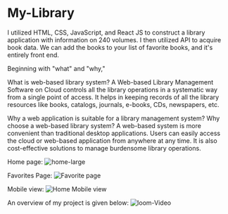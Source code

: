 # My-Library
I utilized HTML, CSS, JavaScript, and React JS to construct a library application with information on 240 volumes. I then utilized API to acquire book data. We can add the books to your list of favorite books, and it's entirely front end. 

Beginning with "what" and "why," 

What is web-based library system?
    A Web-based Library Management Software on Cloud controls all the library operations in a systematic way from a single point of access. It helps in keeping records of all the library resources like books, catalogs, journals, e-books, CDs, newspapers, etc.

Why a web application is suitable for a library management system?
    Why choose a web-based library system? A web-based system is more convenient than traditional desktop applications. Users can easily access the cloud or web-based application from anywhere at any time. It is also cost-effective solutions to manage burdensome library operations.
    
    
Home page:
![home-large](https://user-images.githubusercontent.com/110757279/190892262-92b3a320-84f1-4c11-9f98-9101d03ba298.png)

Favorites Page:
![Favorite page](https://user-images.githubusercontent.com/110757279/190892330-68903a9a-a8d1-492a-9fa0-af3e5aaaacbf.png)

Mobile view:
![Home Mobile view](https://user-images.githubusercontent.com/110757279/190892417-ece3d350-8536-416c-b43e-f070be23f6df.png)

An overview of my project is given below: 
![loom-Video](https://www.loom.com/share/0b095bf19685458fbd1c41cea87c0c0b)


